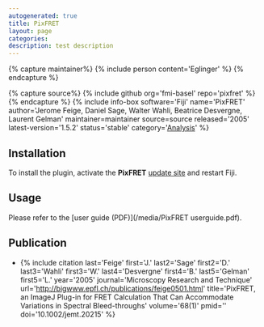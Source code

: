 ```yaml
---
autogenerated: true
title: PixFRET
layout: page
categories: 
description: test description
---
```



{% capture maintainer%}
{% include person content='Eglinger' %}
{% endcapture %}

{% capture source%}
{% include github org='fmi-basel' repo='pixfret' %}
{% endcapture %}
{% include info-box software='Fiji' name='PixFRET' author='Jerome Feige, Daniel Sage, Walter Wahli, Beatrice Desvergne, Laurent Gelman' maintainer=maintainer source=source released='2005' latest-version='1.5.2' status='stable' category='[Analysis](Category_Analysis)' %}

Installation
------------

To install the plugin, activate the **PixFRET** [update site](How_to_follow_a_3rd_party_update_site) and restart Fiji.

Usage
-----

Please refer to the [user guide (PDF)](/media/PixFRET userguide.pdf).

Publication
-----------

-   {% include citation last='Feige' first='J.' last2='Sage' first2='D.' last3='Wahli' first3='W.' last4='Desvergne' first4='B.' last5='Gelman' first5='L.' year='2005' journal='Microscopy Research and Technique' url='http://bigwww.epfl.ch/publications/feige0501.html' title='PixFRET, an ImageJ Plug-in for FRET Calculation That Can Accommodate Variations in Spectral Bleed-throughs' volume='68(1)' pmid='' doi='10.1002/jemt.20215' %}
